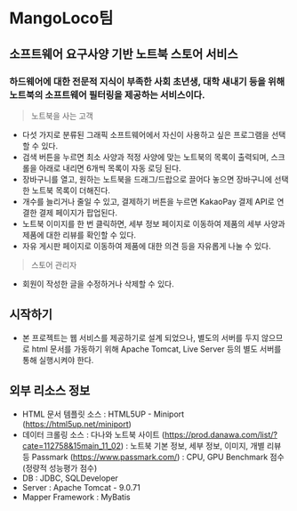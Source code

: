 # MangoLoco팀
## 소프트웨어 요구사양 기반 노트북 스토어 서비스
### 하드웨어에 대한 전문적 지식이 부족한 사회 초년생, 대학 새내기 등을 위해 노트북의 소프트웨어 필터링을 제공하는 서비스이다.

> 노트북을 사는 고객
- 다섯 가지로 분류된 그래픽 소프트웨어에서 자신이 사용하고 싶은 프로그램을 선택할 수 있다.
- 검색 버튼을 누르면 최소 사양과 적정 사양에 맞는 노트북의 목록이 출력되며, 스크롤을 아래로 내리면 6개씩 목록이 자동 로딩 된다.
- 장바구니를 열고, 원하는 노트북을 드래그/드랍으로 끌어다 놓으면 장바구니에 선택한 노트북 목록이 더해진다.
- 개수를 늘리거나 줄일 수 있고, 결제하기 버튼을 누르면 KakaoPay 결제 API로 연결한 결제 페이지가 팝업된다.
- 노트북 이미지를 한 번 클릭하면, 세부 정보 페이지로 이동하여 제품의 세부 사양과 제품에 대한 리뷰를 확인할 수 있다.
- 자유 게시판 페이지로 이동하여 제품에 대한 의견 등을 자유롭게 나눌 수 있다.
> 스토어 관리자
- 회원이 작성한 글을 수정하거나 삭제할 수 있다.

## 시작하기
- 본 프로젝트는 웹 서비스를 제공하기로 설계 되었으나, 별도의 서버를 두지 않으므로 html 문서를 가동하기 위해 Apache Tomcat, Live Server 등의 별도 서버를 통해 실행시켜야 한다.

## 외부 리소스 정보
- HTML 문서 템플릿 소스 : HTML5UP - Miniport (https://html5up.net/miniport)
- 데이터 크롤링 소스 : 다나와 노트북 사이트 (https://prod.danawa.com/list/?cate=112758&15main_11_02) : 노트북 기본 정보, 세부 정보, 이미지, 개별 리뷰 등   Passmark (https://www.passmark.com/) : CPU, GPU Benchmark 점수 (정량적 성능평가 점수)
- DB : JDBC, SQLDeveloper
- Server : Apache Tomcat - 9.0.71
- Mapper Framework : MyBatis
